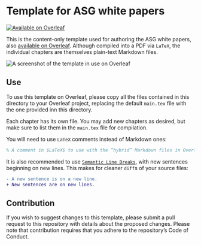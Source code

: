 # Template for ASG white papers

[![Available on Overleaf](https://img.shields.io/badge/Available%20on-Overleaf-brightgreen.svg)](https://www.overleaf.com/read/qkcnfvhwhygv)

This is the content-only template used for authoring the ASG white papers, also [available on Overleaf](https://www.overleaf.com/read/qkcnfvhwhygv).
Although compiled into a PDF via `LaTeX`, the individual chapters are themselves plain-text Markdown files.

![A screenshot of the template in use on Overleaf](../../../images/ASG-White-Paper_template.png)

## Use

To use this template on Overleaf, please copy all the files contained in this directory to your Overleaf project, replacing the default `main.tex` file with the one provided inn this directory.

Each chapter has its own file.
You may add new chapters as desired, but make sure to list them in the `main.tex` file for compilation.

You will need to use `LaTeX` comments instead of Markdown ones:

```latex
% A comment in $LaTeX$ to use with the “hybrid” Markdown files in Overleaf
```

It is also recommended to use [`Semantic Line Breaks`](https://sembr.org/), with new sentences beginning on new lines.
This makes for cleaner `diff`s of your source files:

```diff
- A new sentence is on a new line.
+ New sentences are on new lines.
```

## Contribution

If you wish to suggest changes to this template, please submit a pull request to this repository with details about the proposed changes.
Please note that contribution requires that you adhere to the repository’s Code of Conduct.
